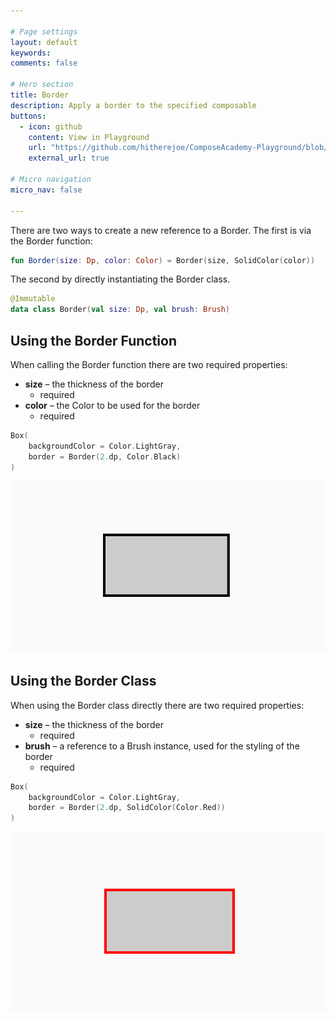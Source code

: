 ```yaml
---

# Page settings
layout: default
keywords:
comments: false

# Hero section
title: Border
description: Apply a border to the specified composable
buttons:
  - icon: github
    content: View in Playground
    url: "https://github.com/hitherejoe/ComposeAcademy-Playground/blob/master/app/src/main/java/co/joebirch/composeplayground/foundation/border.kt"
    external_url: true

# Micro navigation
micro_nav: false

---
```


There are two ways to create a new reference to a Border. The first is via the Border function:

```kotlin
fun Border(size: Dp, color: Color) = Border(size, SolidColor(color))
```

The second by directly instantiating the Border class.

```kotlin
@Immutable
data class Border(val size: Dp, val brush: Brush)
```

## Using the Border Function

When calling the Border function there are two required properties:

* **size** – the thickness of the border
  * required
* **color** – the Color to be used for the border
  * required
  
```kotlin
Box(
    backgroundColor = Color.LightGray,
    border = Border(2.dp, Color.Black)
)
```

![Border](/academy/foundation/media/border.png)

## Using the Border Class
    
When using the Border class directly there are two required properties:

* **size** – the thickness of the border
  * required
* **brush** – a reference to a Brush instance, used for the styling of the border
  * required

```kotlin
Box(
    backgroundColor = Color.LightGray,
    border = Border(2.dp, SolidColor(Color.Red))
)
```

![Border using brush](/academy/foundation/media/border_brush.png)
